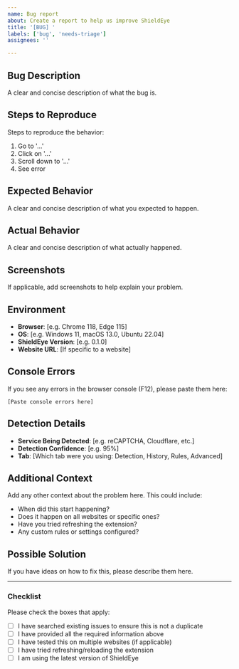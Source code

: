 ```yaml
---
name: Bug report
about: Create a report to help us improve ShieldEye
title: '[BUG] '
labels: ['bug', 'needs-triage']
assignees: ''

---
```


## Bug Description
A clear and concise description of what the bug is.

## Steps to Reproduce
Steps to reproduce the behavior:
1. Go to '...'
2. Click on '...'
3. Scroll down to '...'
4. See error

## Expected Behavior
A clear and concise description of what you expected to happen.

## Actual Behavior
A clear and concise description of what actually happened.

## Screenshots
If applicable, add screenshots to help explain your problem.

## Environment
- **Browser**: [e.g. Chrome 118, Edge 115]
- **OS**: [e.g. Windows 11, macOS 13.0, Ubuntu 22.04]
- **ShieldEye Version**: [e.g. 0.1.0]
- **Website URL**: [If specific to a website]

## Console Errors
If you see any errors in the browser console (F12), please paste them here:
```
[Paste console errors here]
```

## Detection Details
- **Service Being Detected**: [e.g. reCAPTCHA, Cloudflare, etc.]
- **Detection Confidence**: [e.g. 95%]
- **Tab**: [Which tab were you using: Detection, History, Rules, Advanced]

## Additional Context
Add any other context about the problem here. This could include:
- When did this start happening?
- Does it happen on all websites or specific ones?
- Have you tried refreshing the extension?
- Any custom rules or settings configured?

## Possible Solution
If you have ideas on how to fix this, please describe them here.

---

### Checklist
Please check the boxes that apply:
- [ ] I have searched existing issues to ensure this is not a duplicate
- [ ] I have provided all the required information above
- [ ] I have tested this on multiple websites (if applicable)
- [ ] I have tried refreshing/reloading the extension
- [ ] I am using the latest version of ShieldEye